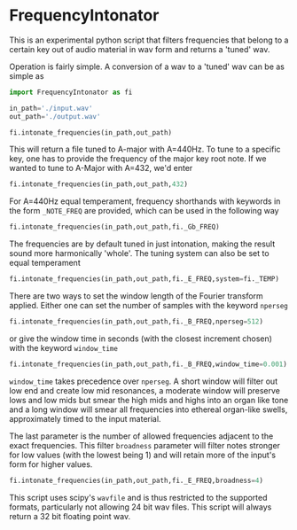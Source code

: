 # FrequencyIntonator
This is an experimental python script that filters frequencies that belong to a certain key out of audio material in wav form and returns a 'tuned' wav.

Operation is fairly simple. A conversion of a wav to a 'tuned' wav can be as simple as
```python
import FrequencyIntonator as fi

in_path='./input.wav'
out_path='./output.wav'

fi.intonate_frequencies(in_path,out_path)
```

This will return a file tuned to A-major with A=440Hz. To tune to a specific key, one has to provide the frequency of the major key root note. If we wanted to tune to A-Major with A=432, we'd enter

```python
fi.intonate_frequencies(in_path,out_path,432)
```

For A=440Hz equal temperament, frequency shorthands with keywords in the form `_NOTE_FREQ` are provided, which can be used in the following way

```python
fi.intonate_frequencies(in_path,out_path,fi._Gb_FREQ)
```

The frequencies are by default tuned in just intonation, making the result sound more harmonically 'whole'. The tuning system can also be set to equal temperament

```python
fi.intonate_frequencies(in_path,out_path,fi._E_FREQ,system=fi._TEMP)
```

There are two ways to set the window length of the Fourier transform applied. Either one can set the number of samples with the keyword `nperseg`

```python
fi.intonate_frequencies(in_path,out_path,fi._B_FREQ,nperseg=512)
```

or give the window time in seconds (with the closest increment chosen) with the keyword `window_time`

```python
fi.intonate_frequencies(in_path,out_path,fi._B_FREQ,window_time=0.001)
```

`window_time` takes precedence over `nperseg`. A short window will filter out low end and create low mid resonances, a moderate window will preserve lows and low mids but smear the high mids and highs into an organ like tone and a long window will smear all frequencies into ethereal organ-like swells, approximately timed to the input material.

The last parameter is the number of allowed frequencies adjacent to the exact frequencies. This filter `broadness` parameter will filter notes stronger for low values (with the lowest being 1) and will retain more of the input's form for higher values.

```python
fi.intonate_frequencies(in_path,out_path,fi._E_FREQ,broadness=4)
```

This script uses scipy's `wavfile` and is thus restricted to the supported formats, particularly not allowing 24 bit wav files. This script will always return a 32 bit floating point wav.
